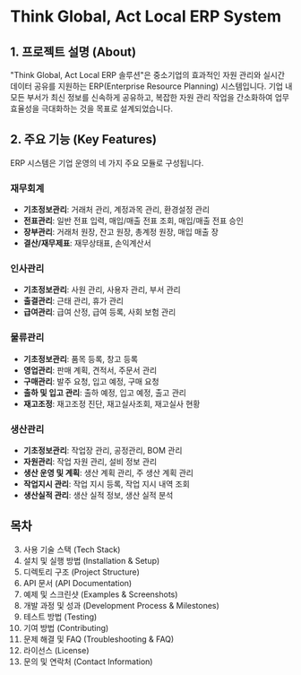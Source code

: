 # Think Global, Act Local ERP System

## 1. 프로젝트 설명 (About)
"Think Global, Act Local ERP 솔루션"은 중소기업의 효과적인 자원 관리와 실시간 데이터 공유를 지원하는 ERP(Enterprise Resource Planning) 시스템입니다. 기업 내 모든 부서가 최신 정보를 신속하게 공유하고, 복잡한 자원 관리 작업을 간소화하여 업무 효율성을 극대화하는 것을 목표로 설계되었습니다.

## 2. 주요 기능 (Key Features)
ERP 시스템은 기업 운영의 네 가지 주요 모듈로 구성됩니다.

### 재무회계
- **기초정보관리**: 거래처 관리, 계정과목 관리, 환경설정 관리
- **전표관리**: 일반 전표 입력, 매입/매출 전표 조회, 매입/매출 전표 승인
- **장부관리**: 거래처 원장, 잔고 원장, 총계정 원장, 매입 매출 장
- **결산/재무제표**: 재무상태표, 손익계산서

### 인사관리
- **기초정보관리**: 사원 관리, 사용자 관리, 부서 관리
- **출결관리**: 근태 관리, 휴가 관리
- **급여관리**: 급여 산정, 급여 등록, 사회 보험 관리

### 물류관리
- **기초정보관리**: 품목 등록, 창고 등록
- **영업관리**: 판매 계획, 견적서, 주문서 관리
- **구매관리**: 발주 요청, 입고 예정, 구매 요청
- **출하 및 입고 관리**: 출하 예정, 입고 예정, 출고 관리
- **재고조정**: 재고조정 진단, 재고실사조회, 재고실사 현황

### 생산관리
- **기초정보관리**: 작업장 관리, 공정관리, BOM 관리
- **자원관리**: 작업 자원 관리, 설비 정보 관리
- **생산 운영 및 계획**: 생산 계획 관리, 주 생산 계획 관리
- **작업지시 관리**: 작업 지시 등록, 작업 지시 내역 조회
- **생산실적 관리**: 생산 실적 정보, 생산 실적 분석

## 목차
3. 사용 기술 스택 (Tech Stack)
4. 설치 및 실행 방법 (Installation & Setup)
5. 디렉토리 구조 (Project Structure)
6. API 문서 (API Documentation)
7. 예제 및 스크린샷 (Examples & Screenshots)
8. 개발 과정 및 성과 (Development Process & Milestones)
9. 테스트 방법 (Testing)
10. 기여 방법 (Contributing)
11. 문제 해결 및 FAQ (Troubleshooting & FAQ)
12. 라이선스 (License)
13. 문의 및 연락처 (Contact Information)
